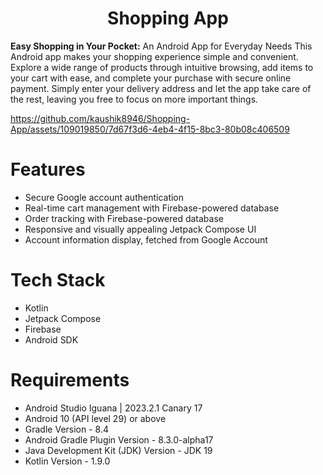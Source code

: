 <h1 align="center" id="title">Shopping App</h1>
<p id="description"><b>Easy Shopping in Your Pocket:</b> An Android App for Everyday Needs
This Android app makes your shopping experience simple and convenient. Explore a wide range of products through intuitive browsing, add items to your cart with ease, and complete your purchase with secure online payment. Simply enter your delivery address and let the app take care of the rest, leaving you free to focus on more important things.</p>

https://github.com/kaushik8946/Shopping-App/assets/109019850/7d67f3d6-4eb4-4f15-8bc3-80b08c406509

# Features

- Secure Google account authentication
- Real-time cart management with Firebase-powered database
- Order tracking with Firebase-powered database
- Responsive and visually appealing Jetpack Compose UI
- Account information display, fetched from Google Account

# Tech Stack
- Kotlin
- Jetpack Compose
- Firebase
- Android SDK

# Requirements
- Android Studio Iguana | 2023.2.1 Canary 17
- Android 10 (API level 29) or above
- Gradle Version - 8.4
- Android Gradle Plugin Version - 8.3.0-alpha17
- Java Development Kit (JDK) Version - JDK 19
- Kotlin Version - 1.9.0
 
